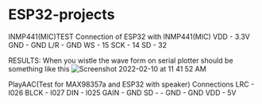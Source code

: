 # ESP32-projects

INMP441(MIC)TEST
Connection of ESP32 with INMP441(MIC)
VDD - 3.3V
GND - GND
L/R - GND
WS  - 15
SCK - 14
SD  - 32

RESULTS:
When you wistle the wave form on serial plotter should be something like this
![Screenshot 2022-02-10 at 11 41 52 AM](https://user-images.githubusercontent.com/53706681/153348551-5e85db9c-b4cc-4dec-ae37-62e0adb22581.png)


PlayAAC(Test for MAX98357a and ESP32 with speaker)
Connections
LRC - I026
BLCK - I027
DIN - I025
GAIN - GND
SD - -
GND - GND 
VDD - 5V
